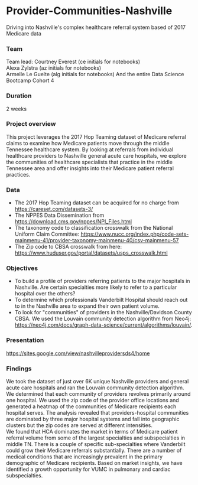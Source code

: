 # Provider-Communities-Nashville
Driving into Nashville's complex healthcare referral system based of 2017 Medicare data

### Team
Team lead: Courtney Everest (ce initials for notebooks) <br />
Alexa Zylstra (az initials for notebooks) <br />
Armelle Le Guelte (alg initials for notebooks)
And the entire Data Science Bootcamp Cohort 4

### Duration
2 weeks

### Project overview
This project leverages the 2017 Hop Teaming dataset of Medicare referral claims to examine how Medicare patients move through the middle Tennessee healthcare system. By looking at referrals from individual healthcare providers to Nashville general acute care hospitals, we explore the communities of healthcare specialists that practice in the middle Tennessee area and offer insights into their Medicare patient referral practices.

### Data
* The 2017 Hop Teaming dataset can be acquired for no charge from https://careset.com/datasets-3/
* The NPPES Data Dissemination from https://download.cms.gov/nppes/NPI_Files.html
* The taxonomy code to classification crosswalk from the National Uniform Claim Committee: https://www.nucc.org/index.php/code-sets-mainmenu-41/provider-taxonomy-mainmenu-40/csv-mainmenu-57
* The Zip code to CBSA crosswalk from here: https://www.huduser.gov/portal/datasets/usps_crosswalk.html

### Objectives
* To build a profile of providers referring patients to the major hospitals in Nashville. Are certain specialties more likely to refer to a particular hospital over the others?
* To determine which professionals Vanderbilt Hospital should reach out to in the Nashville area to expand their own patient volume.
* To look for "communities" of providers in the Nashville/Davidson County CBSA. We used the Louvain community detection algorithm from Neo4j: https://neo4j.com/docs/graph-data-science/current/algorithms/louvain/.

### Presentation
https://sites.google.com/view/nashvilleprovidersds4/home

### Findings
We took the dataset of just over 6K unique Nashville providers and general acute care hospitals and ran the Louvain community detection algorithm. We determined that each community of providers revolves primarily around one hospital. We used the zip code of the provider office locations and generated a heatmap of the communities of Medicare recipients each hospital serves. The analysis revealed that providers-hospital communities are dominated by three major hospital systems and fall into geographic clusters but the zip codes are served at different intensities. <br />
We found that HCA dominates the market in terms of Medicare patient referral volume from some of the largest specialties and subspecialties in middle TN. There is a couple of specific sub-specialties where Vanderbilt could grow their Medicare referrals substantially. There are a number of medical conditions that are increasingly prevalent in the primary demographic of Medicare recipients. Based on market insights, we have identified a growth opportunity for VUMC in pulmonary and cardiac subspecialties.
